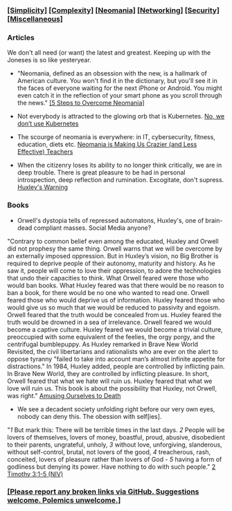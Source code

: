 ### [[Simplicity]](simplicity.md) [[Complexity]](complexity.md) [[Neomania]](neomania.md) [[Networking]](networking.md) [[Security]](security.md) [[Miscellaneous]](miscellaneous.md)


### Articles

We don't all need (or want) the latest and greatest. Keeping up with the Joneses is so like yesteryear.

- "Neomania, defined as an obsession with the new, is a hallmark of American culture. You won't find it in the dictionary, but you'll see it in the faces of everyone waiting for the next iPhone or Android. You might even catch it in the reflection of your smart phone as you scroll through the news." [[5 Steps to Overcome Neomania]](https://www.entrepreneur.com/article/290746)

- Not everybody is attracted to the glowing orb that is Kubernetes. [No, we don’t use Kubernetes](https://ably.com/blog/no-we-dont-use-kubernetes)

- The scourge of neomania is everywhere: in IT, cybersecurity, fitness, education, diets etc. [Neomania is Making Us Crazier (and Less Effective) Teachers](https://davestuartjr.com/neomania/)

- When the citizenry loses its ability to no longer think critically, we are in deep trouble. There is great pleasure to be had in personal introspection, deep reflection and rumination. Excogitate, don't supress. [Huxley's Warning](https://medium.com/the-shadow/huxleys-warning-4786d08a73a4)

### Books

- Orwell's dystopia tells of repressed automatons, Huxley's, one of brain-dead compliant masses. Social Media anyone?

"Contrary to common belief even among the educated, Huxley and Orwell did not prophesy the same thing. Orwell warns that we will be overcome by an externally imposed oppression. But in Huxley’s vision, no Big Brother is required to deprive people of their autonomy, maturity and history. As he saw it, people will come to love their oppression, to adore the technologies that undo their capacities to think. What Orwell feared were those who would ban books. What Huxley feared was that there would be no reason to ban a book, for there would be no one who wanted to read one. Orwell feared those who would deprive us of information. Huxley feared those who would give us so much that we would be reduced to passivity and egoism. Orwell feared that the truth would be concealed from us. Huxley feared the truth would be drowned in a sea of irrelevance. Orwell feared we would become a captive culture. Huxley feared we would become a trivial culture, preoccupied with some equivalent of the feelies, the orgy porgy, and the centrifugal bumblepuppy. As Huxley remarked in Brave New World Revisited, the civil libertarians and rationalists who are ever on the alert to oppose tyranny "failed to take into account man’s almost infinite appetite for distractions." In 1984, Huxley added, people are controlled by inflicting pain. In Brave New World, they are controlled by inflicting pleasure. In short, Orwell feared that what we hate will ruin us. Huxley feared that what we love will ruin us. This book is about the possibility that Huxley, not Orwell, was right." [Amusing Ourselves to Death](https://en.wikipedia.org/wiki/Amusing_Ourselves_to_Death)

- We see a decadent society unfolding right before our very own eyes, nobody can deny this. The obession with self[ies].

 "*1* But mark this: There will be terrible times in the last days. *2* People will be lovers of themselves, lovers of money, boastful, proud, abusive, disobedient to their parents, ungrateful, unholy, *3* without love, unforgiving, slanderous, without self-control, brutal, not lovers of the good, *4* treacherous, rash, conceited, lovers of pleasure rather than lovers of God - *5* having a form of godliness but denying its power. Have nothing to do with such people." [2 Timothy 3:1-5 (NIV)](https://biblehub.com/niv/2_timothy/3.htm)

### [[Please report any broken links via GitHub. Suggestions welcome. Polemics unwelcome.]](https://github.com/ephemeric/website)
